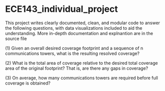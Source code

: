 # ECE143_individual_project

  This project writes clearly documented, clean, and modular code to answer the following questions, with data visualizations
  included to aid the understanding. More in-depth documentation and explnantion are in the source file
  
  (1) Given an overall desired coverage footprint and a sequence of  n communications towers, what is the resulting resolved       coverage?
  
  (2) What is the total area of coverage relative to the desired total coverage area of the original footprint? That is, are       there any gaps in coverage?

  (3) On average, how many communications towers are required before full coverage is obtained?
